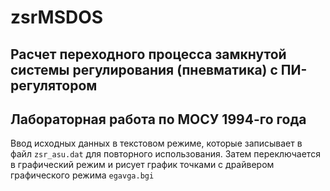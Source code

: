 # zsrMSDOS
Расчет переходного процесса замкнутой системы регулирования (пневматика) с ПИ-регулятором
----------------
Лабораторная работа по МОСУ 1994-го года
----
Ввод исходных данных в текстовом режиме, которые записывает в файл `zsr_asu.dat` для повторного использования. Затем переключается в графический режим и рисует график точками с драйвером графического режима `egavga.bgi`
